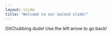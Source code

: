 ```yaml
---
layout: slide
title: "Welcome to our second slide!"
---
```

GitChubbing dude!
Use the left arrow to go back!
